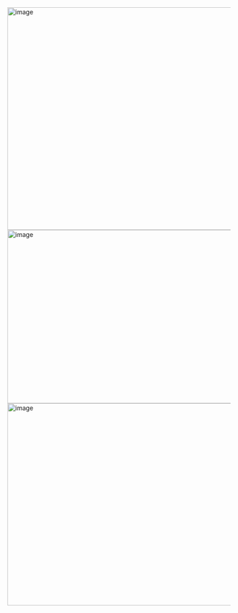 <img width="905" height="502" alt="image" src="https://github.com/user-attachments/assets/146caa90-ac59-4840-91b4-8066f9e2f0b8" />
<img width="1033" height="391" alt="image" src="https://github.com/user-attachments/assets/912e8998-689d-4150-ac25-d236c9b924ec" />
<img width="878" height="456" alt="image" src="https://github.com/user-attachments/assets/b93ec985-3b21-4566-b959-8a252e5a1c22" />
